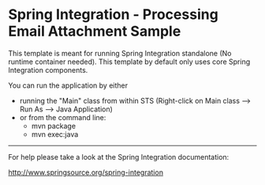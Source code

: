 Spring Integration - Processing Email Attachment Sample
================================================================================

This template is meant for running Spring Integration standalone (No runtime
container needed). This template by default only uses core Spring Integration
components.

You can run the application by either

* running the "Main" class from within STS (Right-click on Main class --> Run As --> Java Application)
* or from the command line:
    - mvn package
    - mvn exec:java

--------------------------------------------------------------------------------

For help please take a look at the Spring Integration documentation:

http://www.springsource.org/spring-integration

